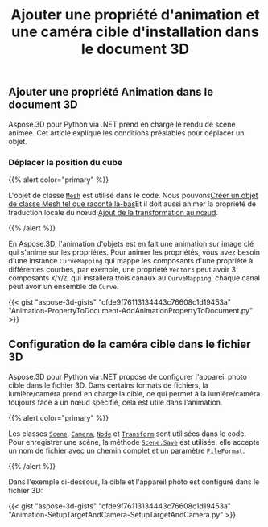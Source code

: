 ﻿---
title: Ajouter une propriété d'animation et une caméra cible d'installation dans le document 3D
type: docs
weight: 10
url: /fr/python-net/add-animation-property-and-setup-target-camera-in-3d-document/
description: En Aspose.3D, l'animation d'objets est en fait une animation sur image clé qui s'anime sur les propriétés. Pour animer les propriétés, vous avez besoin d'une instance de CurveMapping qui mappe les composants d'une propriété à différentes courbes, par exemple, une propriété Vector3 peut avoir 3 composants X/Y/Z, qui installera trois canaux dans CurveMapping, chaque canal peut avoir un ensemble de Courbes.
---
## **Ajouter une propriété Animation dans le document 3D**
Aspose.3D pour Python via .NET prend en charge le rendu de scène animée. Cet article explique les conditions préalables pour déplacer un objet.
### **Déplacer la position du cube**
{{% alert color="primary" %}}

L'objet de classe [`Mesh`](https://reference.aspose.com/3d/net/aspose.threed.entities/mesh) est utilisé dans le code. Nous pouvons[Créer un objet de classe Mesh tel que raconté là-bas](/3d/fr/net/create-and-read-an-existing-3d-scene/)Et il doit aussi animer la propriété de traduction locale du nœud:[Ajout de la transformation au nœud](/3d/fr/net/adding-transformation-to-the-node/).

{{% /alert %}}

En Aspose.3D, l'animation d'objets est en fait une animation sur image clé qui s'anime sur les propriétés. Pour animer les propriétés, vous avez besoin d'une instance `CurveMapping` qui mappe les composants d'une propriété à différentes courbes, par exemple, une propriété `Vector3` peut avoir 3 composants `X`/`Y`/`Z`, qui installera trois canaux au `CurveMapping`, chaque canal peut avoir un ensemble de `Curve`.

{{< gist "aspose-3d-gists" "cfde9f76113134443c76608c1d19453a" "Animation-PropertyToDocument-AddAnimationPropertyToDocument.py" >}}
## **Configuration de la caméra cible dans le fichier 3D**
Aspose.3D pour Python via .NET propose de configurer l'appareil photo cible dans le fichier 3D. Dans certains formats de fichiers, la lumière/caméra prend en charge la cible, ce qui permet à la lumière/caméra toujours face à un nœud spécifié, cela est utile dans l'animation.

{{% alert color="primary" %}}

Les classes [`Scene`](https://reference.aspose.com/3d/net/aspose.threed/scene), [`Camera`](https://reference.aspose.com/3d/net/aspose.threed.entities/camera), [`Node`](https://reference.aspose.com/3d/net/aspose.threed/node) et [`Transform`](https://reference.aspose.com/3d/net/aspose.threed/transform) sont utilisées dans le code. Pour enregistrer une scène, la méthode [`Scene.Save`](https://reference.aspose.com/3d/net/aspose.threed/scene/methods/save) est utilisée, elle accepte un nom de fichier avec un chemin complet et un paramètre [`FileFormat`](https://reference.aspose.com/3d/net/aspose.threed/fileformat).

{{% /alert %}}

Dans l'exemple ci-dessous, la cible et l'appareil photo est configuré dans le fichier 3D:

{{< gist "aspose-3d-gists" "cfde9f76113134443c76608c1d19453a" "Animation-SetupTargetAndCamera-SetupTargetAndCamera.py" >}}
